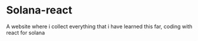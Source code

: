 # Solana-react
A website where i collect everything that i have learned this far, coding with react for solana
